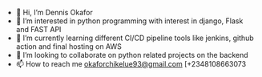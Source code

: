 - 👋 Hi, I’m Dennis Okafor
- 👀 I’m interested in python programming with interest in django, Flask and FAST API
- 🌱 I’m currently learning different CI/CD pipeline tools like jenkins, github action and final hosting on AWS
- 💞️ I’m looking to collaborate on python related projects on the backend 
- 📫 How to reach me okaforchikelue93@gmail.com [+2348108663073

<!---
oka4dc/oka4dc is a ✨ special ✨ repository because its `README.md` (this file) appears on your GitHub profile.
You can click the Preview link to take a look at your changes.
--->

